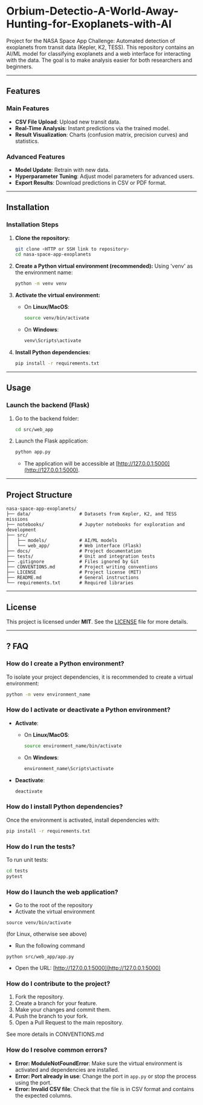 # Orbium-Detectio-A-World-Away-Hunting-for-Exoplanets-with-AI
Project for the NASA Space App Challenge: Automated detection of exoplanets from transit data (Kepler, K2, TESS). This repository contains an AI/ML model for classifying exoplanets and a web interface for interacting with the data. The goal is to make analysis easier for both researchers and beginners.

---

## Features

### Main Features

* **CSV File Upload**: Upload new transit data.
* **Real-Time Analysis**: Instant predictions via the trained model.
* **Result Visualization**: Charts (confusion matrix, precision curves) and statistics.

### Advanced Features

* **Model Update**: Retrain with new data.
* **Hyperparameter Tuning**: Adjust model parameters for advanced users.
* **Export Results**: Download predictions in CSV or PDF format.

---

## Installation

### Installation Steps

1. **Clone the repository:**

   ```bash
   git clone <HTTP or SSH link to repository>
   cd nasa-space-app-exoplanets
   ```

2. **Create a Python virtual environment (recommended):**
   Using 'venv' as the environment name:

   ```bash
   python -m venv venv
   ```

3. **Activate the virtual environment:**

   * On **Linux/MacOS**:

     ```bash
     source venv/bin/activate
     ```
   * On **Windows**:

     ```bash
     venv\Scripts\activate
     ```

4. **Install Python dependencies:**

   ```bash
   pip install -r requirements.txt
   ```

---

## Usage

### Launch the backend (Flask)

1. Go to the backend folder:

   ```bash
   cd src/web_app
   ```

2. Launch the Flask application:

   ```bash
   python app.py
   ```

   * The application will be accessible at [http://127.0.0.1:5000](http://127.0.0.1:5000).

---

## Project Structure

```
nasa-space-app-exoplanets/
├── data/                  # Datasets from Kepler, K2, and TESS missions
├── notebooks/             # Jupyter notebooks for exploration and development
├── src/
│   ├── models/            # AI/ML models
│   └── web_app/           # Web interface (Flask)
├── docs/                  # Project documentation
├── tests/                 # Unit and integration tests
├── .gitignore             # Files ignored by Git
├── CONVENTIONS.md         # Project writing conventions
├── LICENSE                # Project license (MIT)
├── README.md              # General instructions
└── requirements.txt       # Required libraries
```

---

## License

This project is licensed under **MIT**. See the [LICENSE](LICENSE) file for more details.

---

## **?** FAQ

### How do I create a Python environment?

To isolate your project dependencies, it is recommended to create a virtual environment:

```bash
python -m venv environment_name
```

### How do I activate or deactivate a Python environment?

* **Activate**:

  * On **Linux/MacOS**:

    ```bash
    source environment_name/bin/activate
    ```
  * On **Windows**:

    ```bash
    environment_name\Scripts\activate
    ```
* **Deactivate**:

  ```bash
  deactivate
  ```

### How do I install Python dependencies?

Once the environment is activated, install dependencies with:

```bash
pip install -r requirements.txt
```

### How do I run the tests?

To run unit tests:

```bash
cd tests
pytest
```

### How do I launch the web application?

* Go to the root of the repository
* Activate the virtual environment

```
source venv/bin/activate
```

(for Linux, otherwise see above)

* Run the following command

```
python src/web_app/app.py
```

* Open the URL: [http://127.0.0.1:5000](http://127.0.0.1:5000)

### How do I contribute to the project?

1. Fork the repository.
2. Create a branch for your feature.
3. Make your changes and commit them.
4. Push the branch to your fork.
5. Open a Pull Request to the main repository.

See more details in CONVENTIONS.md

### How do I resolve common errors?

* **Error: ModuleNotFoundError**: Make sure the virtual environment is activated and dependencies are installed.
* **Error: Port already in use**: Change the port in `app.py` or stop the process using the port.
* **Error: Invalid CSV file**: Check that the file is in CSV format and contains the expected columns.

